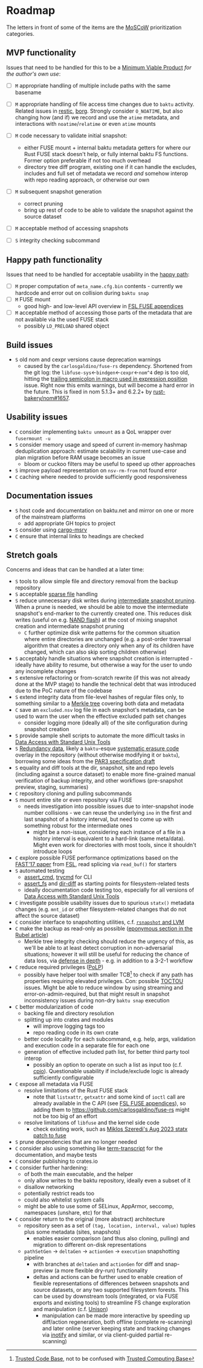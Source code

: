# Roadmap

The letters in front of some of the items are the [MoSCoW](https://en.wikipedia.org/wiki/MoSCoW_method) prioritization categories.


## MVP functionality

Issues that need to be handled for this to be a [Minimum Viable Product](https://en.wikipedia.org/wiki/Minimum_viable_product) *for the author's own use*:

* [ ] `M` appropriate handling of multiple include paths with the same basename
* [ ] `M` appropriate handling of file access time changes due to `baktu` activity. Related issues in [restic](https://github.com/restic/restic/issues/53), [borg](https://github.com/borgbackup/borg/issues/4673). Strongly consider `O_NOATIME`, but also changing how (and if) we record and use the `atime` metadata, and interactions with `noatime`/`relatime` or even `atime` mounts
* [ ] `M` code necessary to validate initial snapshot:
    * either FUSE mount + internal baktu metadata getters for where our Rust FUSE stack doesn't help, or fully internal baktu FS functions. Former option preferable if not too much overhead
    * directory tree diff program, existing one if it can handle the excludes, includes and full set of metadata we record *and* somehow interop with repo reading approach, or otherwise our own
* [ ] `M` subsequent snapshot generation
    * correct pruning
    * bring up rest of code to be able to validate the snapshot against the source dataset
* [ ] `M` acceptable method of accessing snapshots
* [ ] `S` integrity checking subcommand


## Happy path functionality

Issues that need to be handled for acceptable usability in the [happy path](https://en.wikipedia.org/wiki/Happy_path):

* [ ] `M` proper computation of `meta_name.cfg.bin` contents - currently we hardcode and error out on collision during `baktu snap`
* [ ] `M` FUSE mount
    * good high- and low-level API overview in [FSL FUSE appendices]
* [ ] `M` acceptable method of accessing those parts of the metadata that are not available via the used FUSE stack
    * possibly `LD_PRELOAD` shared object


## Build issues

* `S` old nom and cexpr versions cause deprecation warnings
    * caused by the `carlosgaldino/fuse-rs` dependency. Shortened from the git log: the `libfuse-sys`<-`bindgen`<-`cexpr`<-`nom^4` dep is too old, hitting the [trailing semicolon in macro used in expression position](https://github.com/rust-lang/rust/issues/79813) issue. Right now this emits warnings, but will become a hard error in the future. This is fixed in nom 5.1.3+ and 6.2.2+ by [rust-bakery/nom#1657](https://github.com/rust-bakery/nom/pull/1657).


## Usability issues

* `C` consider implementing `baktu unmount` as a QoL wrapper over `fusermount -u`
* `S` consider memory usage and speed of current in-memory hashmap deduplication approach: estimate scalability in current use-case and plan migration before RAM usage becomes an issue
    * bloom or cuckoo filters may be useful to speed up other approaches
* `S` improve payload representation on `nsv-rm-from` not found error
* `C` caching where needed to provide sufficiently good responsiveness


## Documentation issues

* `S` host code and documentation on baktu.net and mirror on one or more of the mainstream platforms
    * add appropriate GH topics to project
* `S` consider using [cargo-msrv](https://github.com/foresterre/cargo-msrv)
* `C` ensure that internal links to headings are checked


## Stretch goals

Concerns and ideas that can be handled at a later time:

* `S` tools to allow simple file and directory removal from the backup repository
* `S` acceptable [sparse file](https://en.wikipedia.org/wiki/Sparse_file) handling
* `S` reduce unnecessary disk writes during [intermediate snapshot pruning](repositories/v1/index.md#history-intervals). When a prune is needed, we should be able to move the intermediate snapshot's end-marker to the currently created one. This reduces disk writes (useful on e.g. [NAND flash](https://en.wikipedia.org/wiki/Flash_memory#Memory_wear)) at the cost of mixing snapshot creation and intermediate snapshot pruning
    * `C` further optimize disk write patterns for the common situation where entire directories are unchanged (e.g. a post-order traversal algorithm that creates a directory only when any of its children have changed, which can also skip sorting children otherwise)
* `S` acceptably handle situations where snapshot creation is interrupted - ideally have ability to resume, but otherwise a way for the user to undo any incomplete changes
* `S` extensive refactoring or from-scratch rewrite (if this was not already done at the MVP stage) to handle the technical debt that was introduced due to the PoC nature of the codebase
* `S` extend integrity data from file-level hashes of regular files only, to something similar to a [Merkle tree](https://en.wikipedia.org/wiki/Merkle_tree) covering both data and metadata
* `C` save an `excluded.nsv` log file in each snapshot's metadata, can be used to warn the user when the effective excluded path set changes
    * consider logging more (ideally all) of the site configuration during snapshot creation
* `S` provide sample shell scripts to automate the more difficult tasks in [Data Access with Standard Unix Tools](repositories/v1/access-with-unix-tools.md)
* `S` [Redundancy data](https://en.wikipedia.org/wiki/Error_correction_code), likely a `baktu`-esque [systematic erasure code](https://en.wikipedia.org/wiki/Systematic_code) overlay in the repository (without otherwise modifying it or `baktu`), borrowing some ideas from the [PAR3 specification draft](https://parchive.github.io/doc/Parity_Volume_Set_Specification_v3.0.html)
* `S` equality and diff tools at the dir, snapshot, site and repo levels (including against a source dataset) to enable more fine-grained manual verification of backup integrity, and other workflows (pre-snapshot preview, staging, summaries)
* `C` repository cloning and pulling subcommands
* `S` mount entire site or even repository via FUSE
    * needs investigation into possible issues due to inter-snapshot inode number collisions - we can reuse the underlying `ino` in the first and last snapshot of a history interval, but need to come up with something robust for the intermediate ones
        * might be a non-issue, considering each instance of a file in a history interval is equivalent to a hard-link (same meta/data). Might even work for directories with most tools, since it shouldn't introduce loops
* `C` explore possible FUSE performance optimizations based on the [FAST'17 paper](https://www.usenix.org/conference/fast17/technical-sessions/presentation/vangoor) from [FSL], read splicing via `read_buf()` for starters
* `S` automated testing
    * [assert_cmd](https://github.com/assert-rs/assert_cmd), [trycmd](https://github.com/assert-rs/trycmd) for CLI
    * [assert_fs](https://github.com/assert-rs/assert_fs) and [dir-diff](https://github.com/assert-rs/dir-diff) as starting points for filesystem-related tests
    * ideally documentation code testing too, especially for all versions of [Data Access with Standard Unix Tools](repositories/v1/access-with-unix-tools.md)
* `C` investigate possible usability issues due to spurious `statx()` metadata changes (e.g. `mnt_id` or other filesystem-related changes that do not affect the source dataset)
* `C` consider interface to snapshotting utilities, c.f. [`rsnapshot` and LVM](https://www.mankier.com/1/rsnapshot#Configuration-linux_lvm_cmd_lvcreate)
* `C` make the backup as read-only as possible ([eponymous section in the Rubel article](http://www.mikerubel.org/computers/rsync_snapshots/#ReadOnly))
    * Merkle tree integrity checking should reduce the urgency of this, as we'll be able to at least detect corruption in non-adversarial situations; however it will still be useful for reducing the chance of data loss, via [defense in depth](https://en.wikipedia.org/wiki/Defense_in_depth_(computing)) - e.g. in addition to a 3-2-1 workflow
* `C` reduce required privileges ([PoLP](https://en.wikipedia.org/wiki/Principle_of_least_privilege))
    * possibly have helper tool with smaller TCB[^TCB] to check if any path has properties requiring elevated privileges. Con: possible [TOCTOU](https://en.wikipedia.org/wiki/Time-of-check_to_time-of-use) issues. Might be able to reduce window by using streaming and error-on-admin-required, but that might result in snapshot inconsistency issues during non-dry `baktu snap` execution
* `C` better modularization of code
    * backing file and directory resolution
    * splitting up into crates and modules
        * will improve logging tags too
        * repo reading code in its own crate
    * better code locality for each subcommand, e.g. help, args, validation and execution code in a separate file for each one
    * generation of effective included path list, for better third party tool interop
        * possibly an option to operate on such a list as input too (c.f. [cpio](https://www.mankier.com/1/cpio)). Questionable usability if include/exclude logic is already sufficiently configurable
* `C` expose all metadata via FUSE
    * resolve limitations of the Rust FUSE stack
        * note that `listxattr`, `getxattr` and some kind of `ioctl` call are already available in the C API (see [FSL FUSE appendices]), so adding them to <https://github.com/carlosgaldino/fuse-rs> might not be too big of an effort
    * resolve limitations of `libfuse` and the kernel side code
        * check existing work, such as [Miklos Szeredi's Aug 2023 statx patch to fuse](https://lwn.net/Articles/941067/)
* `S` prune dependencies that are no longer needed
* `C` consider also using something like [term-transcript](https://github.com/slowli/term-transcript) for the documentation, and maybe tests
* `C` consider publishing to crates.io
* `C` consider further hardening:
    * of both the main executable, and the helper
    * only allow writes to the baktu repository, ideally even a subset of it
    * disallow networking
    * potentially restrict reads too
    * could also whitelist system calls
    * might be able to use some of SELinux, AppArmor, seccomp, namespaces (unshare, etc) for that
* `C` consider return to the original (more abstract) architecture
    * repository seen as a set of `(tag, location, interval, value)` tuples plus some metadata (sites, snapshots)
        * enables easier comparison (and thus also cloning, pulling) and migration to different on-disk representations
    * `pathSetGen` -> `deltaGen` -> `actionGen` -> `execution` snapshotting pipeline
        * with branches at `deltaGen` and `actionGen` for diff and snap-preview (a more flexible dry-run) functionality
        * deltas and actions can be further used to enable creation of flexible representations of differences between snapshots and source datasets, or any two supported filesystem forests. This can be used by downstream tools (integrated, or via FUSE exports and existing tools) to streamline FS change exploration and manipulation (c.f. [Unison](https://www.cis.upenn.edu/~bcpierce/unison/))
            * manipulation can be made more interactive by speeding up diff/action regeneration, both offline (complete re-scanning) and later online (server keeping state and tracking changes via [inotify](https://en.wikipedia.org/wiki/Inotify) and similar, or via client-guided partial re-scanning)


[^TCB]: [Trusted Code Base](https://www.google.com/search?q=%22trusted+code+base%22), not to be confused with [Trusted Computing Base](https://en.wikipedia.org/wiki/Trusted_computing_base)

[FSL]: https://www.fsl.cs.stonybrook.edu/all-pubs.html
[FSL FUSE appendices]: https://www.fsl.cs.stonybrook.edu/docs/fuse/fuse-article-appendices.html